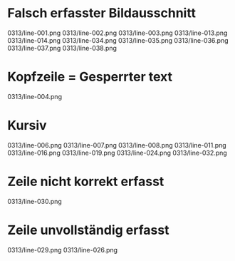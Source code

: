 # Falsch erfasster Bildausschnitt
0313/line-001.png
0313/line-002.png
0313/line-003.png
0313/line-013.png
0313/line-014.png
0313/line-034.png
0313/line-035.png
0313/line-036.png
0313/line-037.png
0313/line-038.png
# Kopfzeile = Gesperrter text
0313/line-004.png
# Kursiv
0313/line-006.png
0313/line-007.png
0313/line-008.png
0313/line-011.png
0313/line-016.png
0313/line-019.png
0313/line-024.png
0313/line-032.png
# Zeile nicht korrekt erfasst
0313/line-030.png
# Zeile unvollständig erfasst
0313/line-029.png
0313/line-026.png
